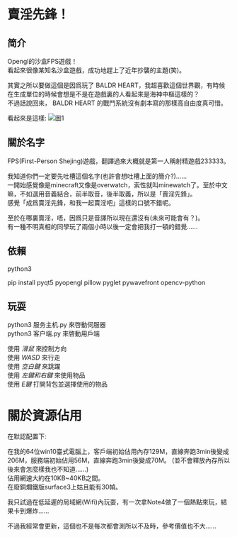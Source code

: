# 賣淫先鋒！

## 简介

Opengl的沙盒FPS遊戲！   
看起來很像某知名沙盒遊戲，成功地趕上了近年抄襲的主題(笑)。   

其實之所以要做這個是因爲玩了 BALDR HEART，我超喜歡這個世界觀，有時候在生成單位的時候會想是不是在遊戲裏的人看起來是海神中樞這樣的？   
不過話說回來， BALDR HEART 的戰鬥系統沒有劇本寫的那樣高自由度真可惜。

看起來是這樣: 
![圖1](圖.jpg)

## 關於名字

FPS(First-Person Shejing)遊戲，翻譯過來大概就是第一人稱射精遊戲233333。

我知道你們一定要先吐槽這個名字(也許會想吐槽上面的簡介?)……   
一開始感覺像是minecraft又像是overwatch，索性就叫minewatch了。至於中文嘛，不如選用音義結合，前半取音，後半取義，所以是「賣淫先鋒」。   
感覺「成爲賣淫先鋒，和我一起賣淫吧」這樣的口號不錯呢。   

至於在哪裏賣淫，唔，因爲只是音譯所以現在還沒有(未來可能會有？)。   
有一種不明真相的同學玩了兩個小時以後一定會把我打一頓的錯覺……   

## 依賴

python3

pip install pyqt5 pyopengl pillow pyglet pywavefront opencv-python

## 玩耍

python3 服务主机.py 來啓動伺服器   
python3 客户端.py 來啓動用戶端   

使用 *滑鼠* 來控制方向   
使用 *WASD* 來行走   
使用 *空白鍵* 來跳躍   
使用 *左鍵和右鍵* 來使用物品   
使用 *E鍵* 打開背包並選擇使用的物品   

# 關於資源佔用

在默認配置下: 

在我的64位win10臺式電腦上，客戶端初始佔用內存129M，直線奔跑3min後變成206M，服務端初始佔用56M，直線奔跑3min後變成70M。
(並不會釋放內存所以後來會怎麼樣我也不知道……)   
佔用網速大約在10KB~40KB之間。   
在廢銅爛鐵版surface3上姑且能有30幀。   

我只試過在低延遲的局域網(Wifi)內玩耍，有一次拿Note4做了一個熱點來玩，結果卡到爆炸……

不過我經常會更新，這個也不是每次都會測所以不及時，參考價值也不大……
